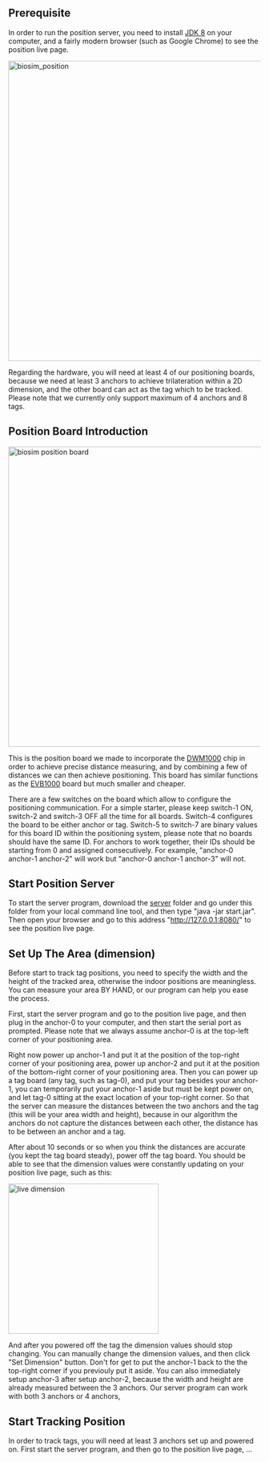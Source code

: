 ## Prerequisite
In order to run the position server, you need to install [JDK 8](http://www.oracle.com/technetwork/java/javase/downloads/index.html) on your computer, and a fairly modern browser (such as Google Chrome) to see the position live page.

<img width="600" alt="biosim_position" src="https://user-images.githubusercontent.com/4184020/29588169-7f68b336-875e-11e7-8dc2-1988d71707ef.png">


Regarding the hardware, you will need at least 4 of our positioning boards, because we need at least 3 anchors to achieve trilateration within a 2D dimension, and the other board can act as the tag which to be tracked. Please note that we currently only support maximum of 4 anchors and 8 tags.

## Position Board Introduction
<img width="600" alt="biosim position board" src="https://user-images.githubusercontent.com/4184020/32562351-6f10fb82-c47c-11e7-986a-0bf4a30917f2.png">

This is the position board we made to incorporate the [DWM1000](https://www.decawave.com/products/dwm1000-module) chip in order to achieve precise distance measuring, and by combining a few of distances we can then achieve positioning. This board has similar functions as the [EVB1000](https://www.decawave.com/products/trek1000) board but much smaller and cheaper.

There are a few switches on the board which allow to configure the positioning communication. For a simple starter, please keep switch-1 ON, switch-2 and switch-3 OFF all the time for all boards. Switch-4 configures the board to be either anchor or tag. Switch-5 to switch-7 are binary values for this board ID within the positioning system, please note that no boards should have the same ID. For anchors to work together, their IDs should be starting from 0 and assigned consecutively. For example, "anchor-0 anchor-1 anchor-2" will work but "anchor-0 anchor-1 anchor-3" will not.

## Start Position Server
To start the server program, download the [server](https://github.com/hanaldo/biosim_servers/tree/master/position_server/server) folder and go under this folder from your local command line tool, and then type "java -jar start.jar". Then open your browser and go to this address "http://127.0.0.1:8080/" to see the position live page.

## Set Up The Area (dimension)
Before start to track tag positions, you need to specify the width and the height of the tracked area, otherwise the indoor positions are meaningless. You can measure your area BY HAND, or our program can help you ease the process.

First, start the server program and go to the position live page, and then plug in the anchor-0 to your computer, and then start the serial port as prompted. Please note that we always assume anchor-0 is at the top-left corner of your positioning area.

Right now power up anchor-1 and put it at the position of the top-right corner of your positioning area, power up anchor-2 and put it at the position of the bottom-right corner of your positioning area. Then you can power up a tag board (any tag, such as tag-0), and put your tag besides your anchor-1, you can temporarily put your anchor-1 aside but must be kept power on, and let tag-0 sitting at the exact location of your top-right corner. So that the server can measure the distances between the two anchors and the tag (this will be your area width and height), because in our algorithm the anchors do not capture the distances between each other, the distance has to be between an anchor and a tag.

After about 10 seconds or so when you think the distances are accurate (you kept the tag board steady), power off the tag board. You should be able to see that the dimension values were constantly updating on your position live page, such as this:

<img width="300" alt="live dimension" src="https://user-images.githubusercontent.com/4184020/32579106-bb72eda6-c4ad-11e7-8791-222fea004337.gif">


And after you powered off the tag the dimension values should stop changing. You can manually change the dimension values, and then click "Set Dimension" button. Don't for get to put the anchor-1 back to the the top-right corner if you previouly put it aside. You can also immediately setup anchor-3 after setup anchor-2, because the width and height are already measured between the 3 anchors. Our server program can work with both 3 anchors or 4 anchors,

## Start Tracking Position
In order to track tags, you will need at least 3 anchors set up and powered on. First start the server program, and then go to the position live page, ...
